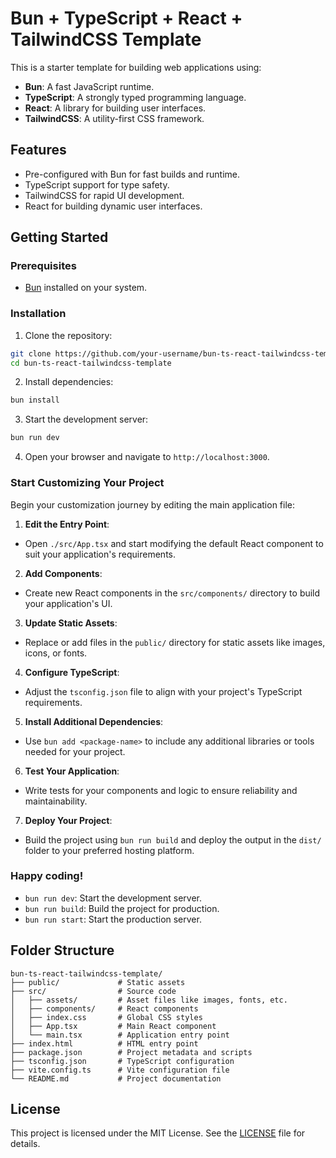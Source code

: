 # Bun + TypeScript + React + TailwindCSS Template

This is a starter template for building web applications using:

- **Bun**: A fast JavaScript runtime.
- **TypeScript**: A strongly typed programming language.
- **React**: A library for building user interfaces.
- **TailwindCSS**: A utility-first CSS framework.

## Features

- Pre-configured with Bun for fast builds and runtime.
- TypeScript support for type safety.
- TailwindCSS for rapid UI development.
- React for building dynamic user interfaces.

## Getting Started

### Prerequisites

- [Bun](https://bun.sh/) installed on your system.

### Installation

1. Clone the repository:

```bash
git clone https://github.com/your-username/bun-ts-react-tailwindcss-template.git
cd bun-ts-react-tailwindcss-template
```

2. Install dependencies:

```bash
bun install
```

3. Start the development server:

```bash
bun run dev
```

4. Open your browser and navigate to `http://localhost:3000`.

### Start Customizing Your Project

Begin your customization journey by editing the main application file:

1. **Edit the Entry Point**:

- Open `./src/App.tsx` and start modifying the default React component to suit your application's requirements.

2. **Add Components**:

- Create new React components in the `src/components/` directory to build your application's UI.

3. **Update Static Assets**:

- Replace or add files in the `public/` directory for static assets like images, icons, or fonts.

4. **Configure TypeScript**:

- Adjust the `tsconfig.json` file to align with your project's TypeScript requirements.

5. **Install Additional Dependencies**:

- Use `bun add <package-name>` to include any additional libraries or tools needed for your project.

6. **Test Your Application**:

- Write tests for your components and logic to ensure reliability and maintainability.

7. **Deploy Your Project**:

- Build the project using `bun run build` and deploy the output in the `dist/` folder to your preferred hosting platform.

### Happy coding!

- `bun run dev`: Start the development server.
- `bun run build`: Build the project for production.
- `bun run start`: Start the production server.

## Folder Structure

```
bun-ts-react-tailwindcss-template/
├── public/             # Static assets
├── src/                # Source code
│   ├── assets/         # Asset files like images, fonts, etc.
│   ├── components/     # React components
│   ├── index.css       # Global CSS styles
│   ├── App.tsx         # Main React component
│   └── main.tsx        # Application entry point
├── index.html          # HTML entry point
├── package.json        # Project metadata and scripts
├── tsconfig.json       # TypeScript configuration
├── vite.config.ts      # Vite configuration file
└── README.md           # Project documentation
```

## License

This project is licensed under the MIT License. See the [LICENSE](./LICENSE) file for details.

